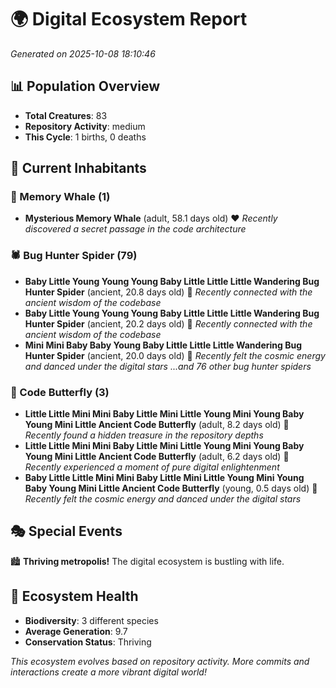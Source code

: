 # 🌍 Digital Ecosystem Report
*Generated on 2025-10-08 18:10:46*

## 📊 Population Overview
- **Total Creatures**: 83
- **Repository Activity**: medium
- **This Cycle**: 1 births, 0 deaths

## 👥 Current Inhabitants

### 🐋 Memory Whale (1)
- **Mysterious Memory Whale** (adult, 58.1 days old) ❤️
  *Recently discovered a secret passage in the code architecture*

### 🕷️ Bug Hunter Spider (79)
- **Baby Little Young Young Young Baby Little Little Little Wandering Bug Hunter Spider** (ancient, 20.8 days old) 💛
  *Recently connected with the ancient wisdom of the codebase*
- **Baby Little Young Young Young Baby Little Little Little Wandering Bug Hunter Spider** (ancient, 20.2 days old) 💚
  *Recently connected with the ancient wisdom of the codebase*
- **Mini Mini Baby Baby Young Baby Little Little Little Wandering Bug Hunter Spider** (ancient, 20.0 days old) 💚
  *Recently felt the cosmic energy and danced under the digital stars*
  *...and 76 other bug hunter spiders*

### 🦋 Code Butterfly (3)
- **Little Little Mini Mini Baby Little Mini Little Young Mini Young Baby Young Mini Little Ancient Code Butterfly** (adult, 8.2 days old) 💚
  *Recently found a hidden treasure in the repository depths*
- **Little Little Mini Mini Baby Little Mini Little Young Mini Young Baby Young Mini Little Ancient Code Butterfly** (adult, 6.2 days old) 💚
  *Recently experienced a moment of pure digital enlightenment*
- **Baby Little Little Mini Mini Baby Little Mini Little Young Mini Young Baby Young Mini Little Ancient Code Butterfly** (young, 0.5 days old) 💚
  *Recently felt the cosmic energy and danced under the digital stars*

## 🎭 Special Events

🏙️ **Thriving metropolis!** The digital ecosystem is bustling with life.

## 🔬 Ecosystem Health
- **Biodiversity**: 3 different species
- **Average Generation**: 9.7
- **Conservation Status**: Thriving

*This ecosystem evolves based on repository activity. More commits and interactions create a more vibrant digital world!*